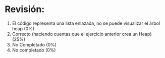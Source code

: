 # Revisión:

1. El código representa una lista enlazada, no se puede visualizar el árbol heap (0%)
2. Correcto (haciendo cuentas que el ejercicio anterior crea un Heap) (25%)
3. No Completado (0%)
4. No completado (0%)
